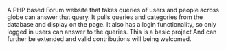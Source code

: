 A PHP based Forum website that takes queries of users and people across globe can answer that query.
It pulls queries and categories from the database and display on the page.
It also has a login functionality, so only logged in users can answer to the queries.
This is a basic project
And can further be extended and valid contributions will being welcomed.
